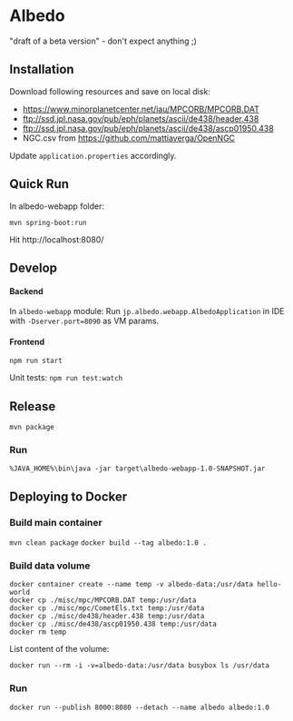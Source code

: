 # Albedo
"draft of a beta version" - don't expect anything ;)

## Installation
Download following resources and save on local disk:
* https://www.minorplanetcenter.net/iau/MPCORB/MPCORB.DAT
* ftp://ssd.jpl.nasa.gov/pub/eph/planets/ascii/de438/header.438
* ftp://ssd.jpl.nasa.gov/pub/eph/planets/ascii/de438/ascp01950.438
* NGC.csv from https://github.com/mattiaverga/OpenNGC

Update `application.properties` accordingly.

## Quick Run
In albedo-webapp folder:

`mvn spring-boot:run`

Hit http://localhost:8080/

## Develop

#### Backend

In `albedo-webapp` module:
Run `jp.albedo.webapp.AlbedoApplication` in IDE with `-Dserver.port=8090` as VM params.

#### Frontend

`npm run start`

Unit tests:
`npm run test:watch`

## Release

`mvn package`

### Run

`%JAVA_HOME%\bin\java -jar target\albedo-webapp-1.0-SNAPSHOT.jar`

## Deploying to Docker

### Build main container

`mvn clean package`
`docker build --tag albedo:1.0 .`

### Build data volume

```
docker container create --name temp -v albedo-data:/usr/data hello-world
docker cp ./misc/mpc/MPCORB.DAT temp:/usr/data
docker cp ./misc/mpc/CometEls.txt temp:/usr/data
docker cp ./misc/de438/header.438 temp:/usr/data
docker cp ./misc/de438/ascp01950.438 temp:/usr/data
docker rm temp
```

List content of the volume:
```
docker run --rm -i -v=albedo-data:/usr/data busybox ls /usr/data
```

### Run

`docker run --publish 8000:8080 --detach --name albedo albedo:1.0`
